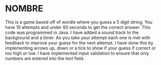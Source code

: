 # NOMBRE
This is a game based off of wordle where you guess a 5 digit string. You have 10 attempts and under 60 seconds to get the correct answer. This code was programmed in Java. I have added a sound track to the background and a timer. As you take your attempt each one is met with feedback to improve your guess for the next attempt. I have done this by implementing arrows up, down or a tick to show if your guess if correct or too high or low. I have implemented input validation to ensure that only numbers are entered into the text field.
